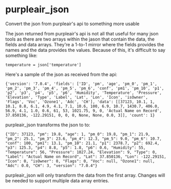# purpleair_json
Convert the json from purpleair's api to something more usable

The json returned from purpleair's api is not all that useful for many json tools as there are two arrays within the jason that contain the data, the fields and data arrays. They're a 1-to-1 mirror where the fields provides the names and the data provides the values. Because of this, it's difficult to say something like:

`temperature = json['temperature']`

Here's a sample of the json as received from the api:

`{'version': '7.0.4', 'fields': ['ID', 'pm', 'age', 'pm_0', 'pm_1', 'pm_2', 'pm_3', 'pm_4', 'pm_5', 'pm_6', 'conf', 'pm1', 'pm_10', 'p1', 'p2', 'p3', 'p4', 'p5', 'p6', 'Humidity', 'Temperature', 'Pressure', 'Elevation', 'Type', 'Label', 'Lat', 'Lon', 'Icon', 'isOwner', 'Flags', 'Voc', 'Ozone1', 'Adc', 'CH'], 'data': [[37123, 10.1, 1, 10.1, 8.8, 6.1, 4.9, 4.1, 7.1, 10.6, 100, 6.9, 10.7, 1430.7, 406.0, 56.9, 4.1, 1.0, 0.6, 61, 53, 1021.75, 9, 0, 'Actual Name on Record', 37.850136, -122.29151, 0, 0, 0, None, None, 0.0, 3]], 'count': 1}`

purpleair_json transforms the json to  to:

`{"ID": 37123, "pm": 19.8, "age": 1, "pm_0": 19.8, "pm_1": 21.9, "pm_2": 25.1, "pm_3": 23.6, "pm_4": 12.3, "pm_5": 9.0, "pm_6": 10.7, "conf": 100, "pm1": 13.1, "pm_10": 21.1, "p1": 2378.7, "p2": 692.4, "p3": 125.3, "p4": 8.8, "p5": 1.8, "p6": 0.6, "Humidity": 55, "Temperature": 56, "Pressure": 1027.24, "Elevation": 9, "Type": 0, "Label": "Actual Name on Record", "Lat": 37.850136, "Lon": -122.29151, "Icon": 0, "isOwner": 0, "Flags": 0, "Voc": null, "Ozone1": null, "Adc": 0.0, "CH": 3, "version": "7.0.4"}`

purpleair_json will only transform the data from the first array. Changes will be needed to support multiple data array entries.
